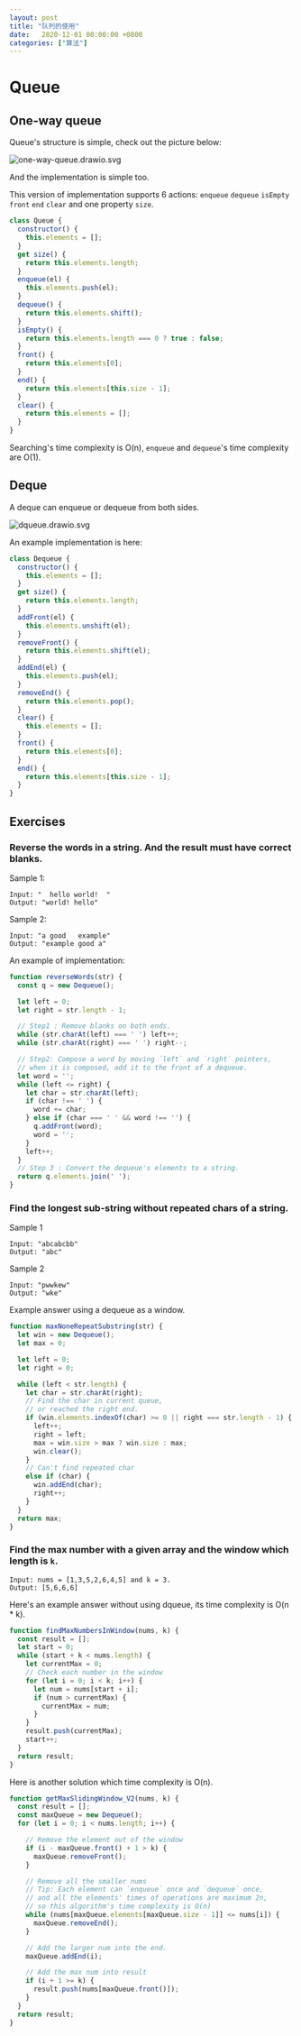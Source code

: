 ```yaml
---
layout: post
title: "队列的使用"
date:   2020-12-01 00:00:00 +0800
categories: ["算法"]
---
```


# Queue

## One-way queue

Queue's structure is simple, check out the picture below:

![one-way-queue.drawio.svg](/images/one-way-queue.drawio.svg)

And the implementation is simple too.

This version of implementation supports 6 actions: `enqueue` `dequeue` `isEmpty` `front` `end` `clear` and one property `size`.

```js
class Queue {
  constructor() {
    this.elements = [];
  }
  get size() {
    return this.elements.length;
  }
  enqueue(el) {
    this.elements.push(el);
  }
  dequeue() {
    return this.elements.shift();
  }
  isEmpty() {
    return this.elements.length === 0 ? true : false;
  }
  front() {
    return this.elements[0];
  }
  end() {
    return this.elements[this.size - 1];
  }
  clear() {
    return this.elements = [];
  }
}
```

Searching's time complexity is O(n), `enqueue` and `dequeue`'s time complexity are O(1).

## Deque

A deque can enqueue or dequeue from both sides.

![dqueue.drawio.svg](/images/deque.drawio.svg)

An example implementation is here:

```js
class Dequeue {
  constructor() {
    this.elements = [];
  }
  get size() {
    return this.elements.length;
  }
  addFront(el) {
    this.elements.unshift(el);
  }
  removeFront() {
    return this.elements.shift(el);
  }
  addEnd(el) {
    this.elements.push(el);
  }
  removeEnd() {
    return this.elements.pop();
  }
  clear() {
    this.elements = [];
  }
  front() {
    return this.elements[0];
  }
  end() {
    return this.elements[this.size - 1];
  }
}
```

## Exercises

### Reverse the words in a string. And the result must have correct blanks.

Sample 1:

```
Input: "  hello world!  "
Output: "world! hello"
```

Sample 2:

```
Input: "a good   example"
Output: "example good a"
```

An example of implementation: 

```js
function reverseWords(str) {
  const q = new Dequeue();

  let left = 0;
  let right = str.length - 1;

  // Step1 : Remove blanks on both ends.
  while (str.charAt(left) === ' ') left++;
  while (str.charAt(right) === ' ') right--;

  // Step2: Compose a word by moving `left` and `right` pointers,
  // when it is composed, add it to the front of a dequeue.
  let word = '';
  while (left <= right) {
    let char = str.charAt(left);
    if (char !== ' ') {
      word += char;
    } else if (char === ' ' && word !== '') {
      q.addFront(word);
      word = '';
    }
    left++;
  }
  // Step 3 : Convert the dequeue's elements to a string.
  return q.elements.join(' ');
}
```

### Find the longest sub-string without repeated chars of a string.

Sample 1

```
Input: "abcabcbb"
Output: "abc"
```

Sample 2

```
Input: "pwwkew"
Output: "wke"
```

Example answer using a dequeue as a window.

```js
function maxNoneRepeatSubstring(str) {
  let win = new Dequeue();
  let max = 0;

  let left = 0;
  let right = 0;

  while (left < str.length) {
    let char = str.charAt(right);
    // Find the char in current queue,
    // or reached the right end.
    if (win.elements.indexOf(char) >= 0 || right === str.length - 1) {
      left++;
      right = left;
      max = win.size > max ? win.size : max;
      win.clear();
    }
    // Can't find repeated char
    else if (char) {
      win.addEnd(char);
      right++;
    }
  }
  return max;
}
```

### Find the max number with a given array and the window which length is `k`.

```
Input: nums = [1,3,5,2,6,4,5] and k = 3.
Output: [5,6,6,6]
```

Here's an example answer without using dqueue, its time complexity is O(n * k).

```js
function findMaxNumbersInWindow(nums, k) {
  const result = [];
  let start = 0;
  while (start + k < nums.length) {
    let currentMax = 0;
    // Check each number in the window
    for (let i = 0; i < k; i++) {
      let num = nums[start + i];
      if (num > currentMax) {
        currentMax = num;
      }
    }
    result.push(currentMax);
    start++;
  }
  return result;
}
```

Here is another solution which time complexity is O(n).

```js
function getMaxSlidingWindow_V2(nums, k) {
  const result = [];
  const maxQueue = new Dequeue();
  for (let i = 0; i < nums.length; i++) {

    // Remove the element out of the window
    if (i - maxQueue.front() + 1 > k) {
      maxQueue.removeFront();
    }

    // Remove all the smaller nums
    // Tip: Each element can `enqueue` once and `dequeue` once,
    // and all the elements' times of operations are maximum 2n,
    // so this algorithm's time complexity is O(n)
    while (nums[maxQueue.elements[maxQueue.size - 1]] <= nums[i]) {
      maxQueue.removeEnd();
    }

    // Add the larger num into the end.
    maxQueue.addEnd(i);

    // Add the max num into result
    if (i + 1 >= k) {
      result.push(nums[maxQueue.front()]);
    }
  }
  return result;
}
```





